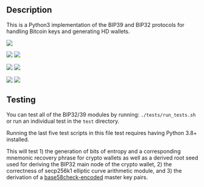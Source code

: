 ## Description
This is a Python3 implementation of the BIP39 and BIP32 protocols for handling Bitcoin keys and generating HD wallets.

![](https://github.com/gavinbarrett/BIP39_Suite/workflows/Build/badge.svg)


![](https://github.com/gavinbarrett/BIP39_Suite/workflows/Mnemonic%20Generation/badge.svg)
![](https://github.com/gavinbarrett/BIP39_Suite/workflows/Seed%20Generation/badge.svg)


![](https://github.com/gavinbarrett/BIP39_Suite/workflows/Elliptic%20Point%20Addition/badge.svg)
![](https://github.com/gavinbarrett/BIP39_Suite/workflows/Elliptic%20Point%20Multiplication/badge.svg)


![](https://github.com/gavinbarrett/BIP39_Suite/workflows/xprv%20Derivation/badge.svg)
![](https://github.com/gavinbarrett/BIP39_Suite/workflows/xpub%20Derivation/badge.svg)

## Testing

You can test all of the BIP32/39 modules by running:
``./tests/run_tests.sh``
or run an individual test in the ``test`` directory. 

Running the last five test scripts in this file test requires having Python 3.8+ installed.

This will test 1) the generation of bits of entropy and a corresponding mnemonic recovery phrase for crypto wallets as well as a derived root seed used for deriving the BIP32 main node of the crypto wallet, 2) the correctness of secp256k1 elliptic curve arithmetic module, and 3) the derivation of a [base58check-encoded](https://en.bitcoin.it/wiki/Base58Check_encoding) master key pairs.
